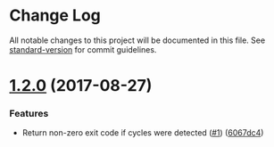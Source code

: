# Change Log

All notable changes to this project will be documented in this file. See [standard-version](https://github.com/conventional-changelog/standard-version) for commit guidelines.

<a name="1.2.0"></a>
# [1.2.0](https://github.com/tmcw/circular-require/compare/v1.1.0...v1.2.0) (2017-08-27)


### Features

* Return non-zero exit code if cycles were detected ([#1](https://github.com/tmcw/circular-require/issues/1)) ([6067dc4](https://github.com/tmcw/circular-require/commit/6067dc4))
